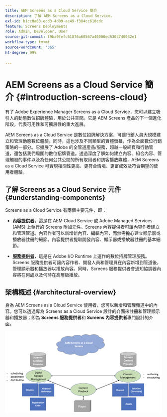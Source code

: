 ```yaml
---
title: AEM Screens as a Cloud Service 簡介
description: 了解 AEM Screens as a Cloud Service。
exl-id: b1cc0a63-ecd3-4d89-ac49-f384cc610cdc
feature: Screens Deployments
role: Admin, Developer, User
source-git-commit: f9ba9fefc61876a60567a40000ed6303740032e1
workflow-type: tm+mt
source-wordcount: '365'
ht-degree: 99%

---
```



# AEM Screens as a Cloud Service 簡介 {#introduction-screens-cloud}

有了 Adobe Experience Manager Screens as a Cloud Service，您可以建立吸引人的動態數位招牌體驗，用於公共空間。它是 AEM Screens 產品的下一個進化階段，代表可用性和可擴展性的重大進展。

AEM Screens as a Cloud Service 是數位招牌解決方案，可讓行銷人員大規模建立和管理動態數位體驗。同時，這也涉及不同類型的實體螢幕，作為全面數位行銷策略的一部分。它擴展了 Adobe 的全管道產品/服務，超越一般網頁和行動管道，還包括我們周圍的數位招牌管道。透過深度了解如何建立內容、組合內容、管理觸發的事件以及為任何公共公間的所有取用者和訪客播放媒體，AEM Screens as a Cloud Service 可實現相關性更高、更符合情境、更富成效及符合期望的使用者體驗。

## 了解 Screens as a Cloud Service 元件 {#understanding-components}

Screens as a Cloud Service 有兩個主要元件，即：

* **[內容提供者](https://experienceleague.adobe.com/docs/experience-manager-cloud-service/content/screens-as-cloud-service/configure-screens-cloud/using-screens-content-provider.html)**，這是在 AEM Cloud Service 或 Adobe Managed Services (AMS) 上執行的 Screens 附加元件。Screens 內容提供者可讓內容作者建立和管理管道。內容作者可以新增新內容、編輯內容，而無需擔心建立顯示器或播放器註冊的細節。內容提供者提取開發內容、顯示器或播放器註冊的基本細節。

* **[服務提供者](https://experienceleague.adobe.com/docs/experience-manager-cloud-service/content/screens-as-cloud-service/configure-screens-cloud/navigating-to-screens-services-provider.html)**，這是在 Adobe I/O Runtime 上運作的數位招牌管理服務。Screens 服務提供者可讓內容作者、開發人員和管理員在內容新增到管道後，管理顯示器和播放器以播放內容。同時，Screens 服務提供者會通知協調器內容將在何處以及何時在高層級播放。


## 架構概述 {#architectural-overview}

身為 AEM Screens as a Cloud Service 使用者，您可以新增和管理頻道中的內容。您可以透過專為 Screens as a Cloud Service 設計的介面來註冊和管理顯示器和播放器；即為 **Screens 服務提供者**&#x200B;和 **Screens 內容提供者**&#x200B;專門設計的介面。

![影像](/help/screens-cloud/assets/architecture-screenscloud.png)

